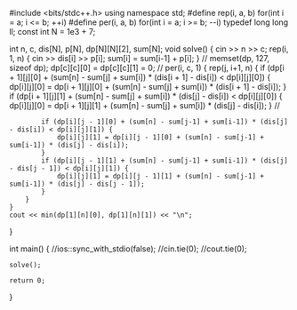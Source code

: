 #include <bits/stdc++.h>
using namespace std;
#define rep(i, a, b) for(int i = a; i <= b; ++i)
#define per(i, a, b) for(int i = a; i >= b; --i)
typedef long long ll;
const int N = 1e3 + 7;

int n, c, dis[N], p[N], dp[N][N][2], sum[N];
void solve() {
	cin >> n >> c;
	rep(i, 1, n) {
		cin >> dis[i] >> p[i];
		sum[i] = sum[i-1] + p[i];
	}
	//
	memset(dp, 127, sizeof dp);
	dp[c][c][0] = dp[c][c][1] = 0;
	//
	per(i, c, 1) {
		rep(j, i+1, n) {
			if (dp[i + 1][j][0] + (sum[n] - sum[j] + sum[i]) * (dis[i + 1] - dis[i]) < dp[i][j][0]) {
				dp[i][j][0] = dp[i + 1][j][0] + (sum[n] - sum[j] + sum[i]) * (dis[i + 1] - dis[i]);
			}
			if (dp[i + 1][j][1] + (sum[n] - sum[j] + sum[i]) * (dis[j] - dis[i]) < dp[i][j][0]) {
				dp[i][j][0] = dp[i + 1][j][1] + (sum[n] - sum[j] + sum[i]) * (dis[j] - dis[i]);
			}
			//

			if (dp[i][j - 1][0] + (sum[n] - sum[j-1] + sum[i-1]) * (dis[j] - dis[i]) < dp[i][j][1]) {
				dp[i][j][1] = dp[i][j - 1][0] + (sum[n] - sum[j-1] + sum[i-1]) * (dis[j] - dis[i]);
			}
			if (dp[i][j - 1][1] + (sum[n] - sum[j-1] + sum[i-1]) * (dis[j] - dis[j - 1]) < dp[i][j][1]) {
				dp[i][j][1] = dp[i][j - 1][1] + (sum[n] - sum[j-1] + sum[i-1]) * (dis[j] - dis[j - 1]);
			}
		}
	}
	cout << min(dp[1][n][0], dp[1][n][1]) << "\n";
}

int main() {
	//ios::sync_with_stdio(false);
	//cin.tie(0);
	//cout.tie(0);

	solve();

	return 0;
}
